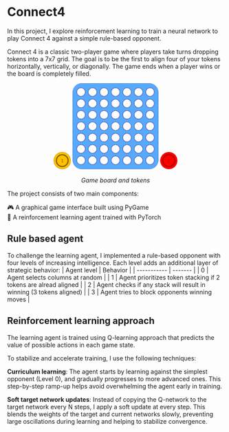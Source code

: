 # Connect4
In this project, I explore reinforcement learning to train a neural network to play Connect 4 against a simple rule-based opponent.

Connect 4 is a classic two-player game where players take turns dropping tokens into a 7x7 grid. The goal is to be the first to align four of your tokens horizontally, vertically, or diagonally. The game ends when a player wins or the board is completely filled.
  
    
<p align="center"> 
  <img src="token1.png" width="40" /> <img src="board_t.png" width="200" /> <img src="token2.png" width="40" /> </p> <p align="center"> <i>Game board and tokens</i> </p>
The project consists of two main components:  

  🎮 A graphical game interface built using PyGame  
  🧠 A reinforcement learning agent trained with PyTorch  

## Rule based agent
To challenge the learning agent, I implemented a rule-based opponent with four levels of increasing intelligence. Each level adds an additional layer of strategic behavior:
| Agent level | Behavior |
| ----------- | -------  |
| 0           | Agent selects columns at random |
| 1           | Agent prioritizes token stacking if 2 tokens are alread aligned |
| 2           | Agent checks if any stack will result in winning (3 tokens aligned) |
| 3           | Agent tries to block opponents winning moves |


## Reinforcement learning approach
The learning agent is trained using Q-learning approach that predicts the value of possible actions in each game state.

To stabilize and accelerate training, I use the following techniques:

**Curriculum learning**: The agent starts by learning against the simplest opponent (Level 0), and gradually progresses to more advanced ones. This step-by-step ramp-up helps avoid overwhelming the agent early in training.

**Soft target network updates**: Instead of copying the Q-network to the target network every N steps, I apply a soft update at every step. This blends the weights of the target and current networks slowly, preventing large oscillations during learning and helping to stabilize convergence.

